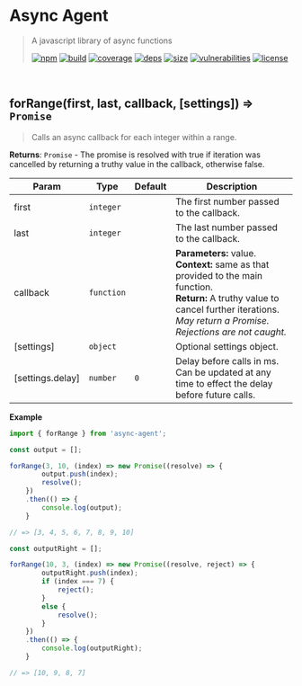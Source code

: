 # Async Agent

> A javascript library of async functions
>
> [![npm][npm]][npm-url]
[![build][build]][build-url]
[![coverage][coverage]][coverage-url]
[![deps][deps]][deps-url]
[![size][size]][size-url]
[![vulnerabilities][vulnerabilities]][vulnerabilities-url]
[![license][license]][license-url]


<br><a name="forRange"></a>

## forRange(first, last, callback, [settings]) ⇒ <code>Promise</code>
> Calls an async callback for each integer within a range.

**Returns**: <code>Promise</code> - The promise is resolved with true if iteration was cancelled by returning a truthy value in the callback, otherwise false.  

| Param | Type | Default | Description |
| --- | --- | --- | --- |
| first | <code>integer</code> |  | The first number passed to the callback. |
| last | <code>integer</code> |  | The last number passed to the callback. |
| callback | <code>function</code> |  | __Parameters:__ value.<br> __Context:__ same as that provided to the main function.<br> __Return:__ A truthy value to cancel further iterations.<br> _May return a Promise. Rejections are not caught._ |
| [settings] | <code>object</code> |  | Optional settings object. |
| [settings.delay] | <code>number</code> | <code>0</code> | Delay before calls in ms. Can be updated at any time to effect the delay before future calls. |

**Example**  
``` javascript
import { forRange } from 'async-agent';

const output = [];

forRange(3, 10, (index) => new Promise((resolve) => {
        output.push(index);
        resolve();
    })
    .then(() => {
        console.log(output);
    }

// => [3, 4, 5, 6, 7, 8, 9, 10]

const outputRight = [];

forRange(10, 3, (index) => new Promise((resolve, reject) => {
        outputRight.push(index);
        if (index === 7) {
            reject();
        }
        else {
            resolve();
        }
    })
    .then(() => {
        console.log(outputRight);
    }

// => [10, 9, 8, 7]
```

[npm]: https://img.shields.io/npm/v/async-agent.svg
[npm-url]: https://npmjs.com/package/async-agent
[build]: https://travis-ci.org/DarrenPaulWright/async-agent.svg?branch&#x3D;master
[build-url]: https://travis-ci.org/DarrenPaulWright/async-agent
[coverage]: https://coveralls.io/repos/github/DarrenPaulWright/async-agent/badge.svg?branch&#x3D;master
[coverage-url]: https://coveralls.io/github/DarrenPaulWright/async-agent?branch&#x3D;master
[deps]: https://david-dm.org/darrenpaulwright/async-agent.svg
[deps-url]: https://david-dm.org/darrenpaulwright/async-agent
[size]: https://packagephobia.now.sh/badge?p&#x3D;async-agent
[size-url]: https://packagephobia.now.sh/result?p&#x3D;async-agent
[vulnerabilities]: https://snyk.io/test/github/DarrenPaulWright/async-agent/badge.svg?targetFile&#x3D;package.json
[vulnerabilities-url]: https://snyk.io/test/github/DarrenPaulWright/async-agent?targetFile&#x3D;package.json
[license]: https://img.shields.io/github/license/DarrenPaulWright/async-agent.svg
[license-url]: https://npmjs.com/package/async-agent/LICENSE.md
